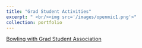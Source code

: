 ```yaml
---
title: "Grad Student Activities"
excerpt: " <br/><img src='/images/openmic1.png'>"
collection: portfolio
---
```


[Bowling with Grad Student Association]()

